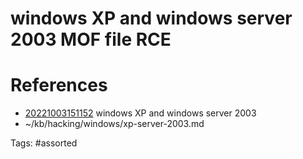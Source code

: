 # windows XP and windows server 2003 MOF file RCE

# References
- [20221003151152](/zet/20221003151152/) windows XP and windows server 2003
- ~/kb/hacking/windows/xp-server-2003.md

Tags:
    #assorted

